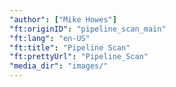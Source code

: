 ```yaml
---
"author": ["Mike Howes"]
"ft:originID": "pipeline_scan_main"
"ft:lang": "en-US"
"ft:title": "Pipeline Scan"
"ft:prettyUrl": "Pipeline_Scan"
"media_dir": "images/"
---
```

